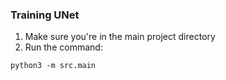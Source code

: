 ### Training UNet
1. Make sure you're in the main project directory
2. Run the command:
```shell
python3 -m src.main
```